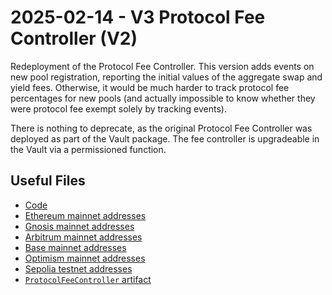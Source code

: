 # 2025-02-14 - V3 Protocol Fee Controller (V2)

Redeployment of the Protocol Fee Controller. This version adds events on new pool registration, reporting the initial values of the aggregate swap and yield fees. Otherwise, it would be much harder to track protocol fee percentages for new pools (and actually impossible to know whether they were protocol fee exempt solely by tracking events).

There is nothing to deprecate, as the original Protocol Fee Controller was deployed as part of the Vault package. The fee controller is upgradeable in the Vault via a permissioned function.

## Useful Files

- [Code](https://github.com/balancer/balancer-v3-monorepo/commit/77290600e9c896707c26d2a353ecfe82d97fa5b9)
- [Ethereum mainnet addresses](./output/mainnet.json)
- [Gnosis mainnet addresses](./output/gnosis.json)
- [Arbitrum mainnet addresses](./output/arbitrum.json)
- [Base mainnet addresses](./output/base.json)
- [Optimism mainnet addresses](./output/optimism.json)
- [Sepolia testnet addresses](./output/sepolia.json)
- [`ProtocolFeeController` artifact](./artifact/ProtocolFeeController.json)
